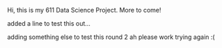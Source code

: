 Hi, this is my 611 Data Science Project. More to come!

added a line to test this out...

adding something else to test this round 2 ah please work
trying again :(